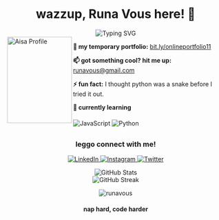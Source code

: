 <h1 align="center">wazzup, Runa Vous here! 👋</h1>

<div align="center">
  <img src="https://readme-typing-svg.herokuapp.com?font=Architect's+Daughter&size=28&pause=1000&color=33CCFF&center=true&vCenter=true&width=500&lines=what+are+you+searching+for?" alt="Typing SVG" />
</div>

<div <p align="left"> 
 <img src="https://i.imgur.com/KeDWJ00.jpeg" alt="Aisa Profile" width="150" height="200" align="left"> 
</div>

  <div style="margin-left: 20px;">
    <p><strong>🌟 my temporary portfolio:</strong> <a href="bit.ly/onlineportfolio11">bit.ly/onlineportfolio11</a></p>
    <p><strong>📫 got something cool? hit me up:</strong> <a href="mailto:runavous@gmail.com">runavous@gmail.com</a></p>
    <p><strong>⚡ fun fact:</strong> I thought python was a snake before I tried it out.</p>
  <p><strong>🌱 currently learning</strong></p>
</div>

<div align="left" style="margin-top: 20px;">
  <img src="https://img.shields.io/badge/-JavaScript-F7DF1E?style=flat&logo=javascript&logoColor=black" alt="JavaScript" />
  <img src="https://img.shields.io/badge/-Python-3776AB?style=flat&logo=python&logoColor=white" alt="Python" />
</div>

<h3 align="center" style="margin-top: 30px;">leggo connect with me!</h3>
<p align="center">
  <a href="https://www.linkedin.com/in/vorightus/" target="_blank">
    <img src="https://img.shields.io/badge/LinkedIn-000000?style=for-the-badge&logo=linkedin&logoColor=white" alt="LinkedIn" />
  </a>
  <a href="https://instagram.com/ssa_rfn" target="_blank">
    <img src="https://img.shields.io/badge/Instagram-000000?style=for-the-badge&logo=instagram&logoColor=white" alt="Instagram" />
  </a>
  <a href="https://twitter.com/masihfana" target="_blank">
    <img src="https://img.shields.io/badge/Twitter-000000?style=for-the-badge&logo=twitter&logoColor=white" alt="Twitter" />
  </a>
</p>

<div align="center">
  <img src="https://github-readme-stats.vercel.app/api?username=runavous&show_icons=true&theme=radical" alt="GitHub Stats" />
</div>

<div align="center">
  <img src="https://github-readme-streak-stats.herokuapp.com/?user=runavous&theme=radical" alt="GitHub Streak" />
</div>

<p align="center">
  <img src="https://komarev.com/ghpvc/?username=runavous&label=Profile%20views&color=000000&style=classic" alt="runavous" />
</p>

<h4 align="center">nap hard, code harder</h4>
